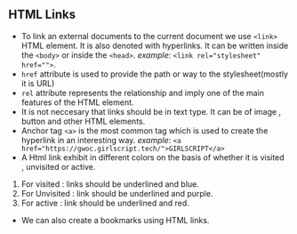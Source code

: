 ## HTML Links
- To link an external documents to the current document we use `<link>` HTML element. It is also denoted with hyperlinks. It can be written inside the `<body>` or inside the `<head>`. _example_: `<link rel="stylesheet" href="">`.
- `href` attribute is used to provide the path or way to the stylesheet(mostly it is URL) 
- `rel` attribute represents the relationship and imply one of the main features of the <link> HTML element.
- It is not neccesary that links should be in text type. It can be of image , button and other HTML elements.
- Anchor tag `<a>` is the most common tag which is used to create the hyperlink in an interesting way. _example_: `<a href="https://gwoc.girlscript.tech/">GIRLSCRIPT</a>`
- A Html link exhibit in different colors on the basis of whether it is visited , unvisited or active.
 1. For visited : links should be underlined and blue. 
 2. For Unvisited : link should be underlined and purple.
 3. For active : link should be underlined and red.
- We can also create a bookmarks using HTML links.
